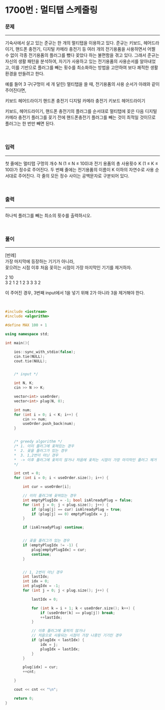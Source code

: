 1700번 : 멀티탭 스케줄링
===
### 문제
---
기숙사에서 살고 있는 준규는 한 개의 멀티탭을 이용하고 있다. 준규는 키보드, 헤어드라이기, 핸드폰 충전기, 디지털 카메라 충전기 등 여러 개의 전기용품을 사용하면서 어쩔 수 없이 각종 전기용품의 플러그를 뺐다 꽂았다 하는 불편함을 겪고 있다. 그래서 준규는 자신의 생활 패턴을 분석하여, 자기가 사용하고 있는 전기용품의 사용순서를 알아내었고, 이를 기반으로 플러그를 빼는 횟수를 최소화하는 방법을 고안하여 보다 쾌적한 생활환경을 만들려고 한다.

예를 들어 3 구(구멍이 세 개 달린) 멀티탭을 쓸 때, 전기용품의 사용 순서가 아래와 같이 주어진다면,

키보드
헤어드라이기
핸드폰 충전기
디지털 카메라 충전기
키보드
헤어드라이기

키보드, 헤어드라이기, 핸드폰 충전기의 플러그를 순서대로 멀티탭에 꽂은 다음 디지털 카메라 충전기 플러그를 꽂기 전에 핸드폰충전기 플러그를 빼는 것이 최적일 것이므로 플러그는 한 번만 빼면 된다.

<br>

### 입력
---
첫 줄에는 멀티탭 구멍의 개수 N (1 ≤ N ≤ 100)과 전기 용품의 총 사용횟수 K (1 ≤ K ≤ 100)가 정수로 주어진다. 두 번째 줄에는 전기용품의 이름이 K 이하의 자연수로 사용 순서대로 주어진다. 각 줄의 모든 정수 사이는 공백문자로 구분되어 있다.

<br>

### 출력
---
하나씩 플러그를 빼는 최소의 횟수를 출력하시오.

<br>

### 풀이
---

[반례] <br>
가장 마지막에 등장하는 기기가 아니라, <br>
꽂으려는 시점 이후 처음 꽂히는 시점이 가장 마지막인 기기를 제거하자.

2 10 <br>
3 2 1 2 1 2 3 3 3 2

이 주어진 경우, 3번째 input에서 1을 넣기 위해 2가 아니라 3을 제거해야 한다.

<br>

```c++
#include <iostream>
#include <algorithm>

#define MAX 100 + 1

using namespace std;

int main(){

	ios::sync_with_stdio(false);
	cin.tie(NULL);
	cout.tie(NULL);


	/* input */

	int N, K;
	cin >> N >> K;

	vector<int> useOrder;
	vector<int> plug(N, 0);

	int num;
	for (int i = 0; i < K; i++) {
		cin >> num;
		useOrder.push_back(num);
	}


	/* greedy algorithm */
	/* 1. 이미 플러그에 꽂혀있는 경우
	*  2. 꽂을 플러그가 있는 경우
	*  3. 1,2번이 아닌 경우
	*  -> 이후 플러그에 꽂히지 않거나 처음에 꽂히는 시점이 가장 마지막인 플러그 제거
	*/

	int cnt = 0;
	for (int i = 0; i < useOrder.size(); i++) {

		int cur = useOrder[i];

		// 이미 플러그에 꽂혀있는 경우
		int emptyPlugIdx = -1; bool isAlreadyPlug = false;
		for (int j = 0; j < plug.size(); j++) {
			if (plug[j] == cur) isAlreadyPlug = true;
			if (plug[j] == 0) emptyPlugIdx = j;
		}

		if (isAlreadyPlug) continue;


		// 꽂을 플러그가 있는 경우
		if (emptyPlugIdx != -1) {
			plug[emptyPlugIdx] = cur;
			continue;
		}


		// 1, 2번이 아닌 경우
		int lastIdx;
		int idx = 0;
		int plugIdx = -1;
		for (int j = 0; j < plug.size(); j++) {

			lastIdx = 0;

			for (int k = i + 1; k < useOrder.size(); k++) {
				if (useOrder[k] == plug[j]) break;
				++lastIdx;
			}

			// 이후 플러그에 꽂히지 않거나
			// 처음으로 사용되는 시점이 가장 나중인 기기인 경우
			if (plugIdx < lastIdx) {
				idx = j;
				plugIdx = lastIdx;
			}
		}

		plug[idx] = cur;
		++cnt;

	}

	cout << cnt << "\n";

	return 0;
}
```
